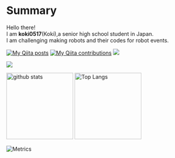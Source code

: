 # Summary
Hello there!  
I am **koki0517**(Koki),a senior high school student in Japan.  
I am challenging making robots and their codes for robot events.

[![My Qiita posts](https://qiita-badge.apiapi.app/s/kikou0517/posts.svg)](http://qiita.com/kikou0517)
[![My Qiita contributions](https://qiita-badge.apiapi.app/s/kikou0517/contributions.svg)](http://qiita.com/kikou0517)
![](https://vistr.dev/badge?repo=koki0517.ThylaThylakoid)

![](https://github-profile-summary-cards.vercel.app/api/cards/profile-details?username=koki0517&theme=vue)
<p align="left">
  <img alt="github stats" height="175px" src="https://github-readme-stats.vercel.app/api?username=koki0517&count_private=true&show_icons=ture" />
  <img alt="Top Langs" height="175px" src="https://github-readme-stats.vercel.app/api/top-langs/?username=koki0517&layout=compact&show_icons=true&count_private=true" />
</p>

![Metrics](https://metrics.lecoq.io/koki0517?template=classic&base.header=0&base.activity=0&base.community=0&base.repositories=0&base.metadata=0&isocalendar=1&achievements=1&base.indepth=false&base.hireable=false&isocalendar.duration=half-year&achievements.threshold=X&achievements.secrets=true&achievements.display=detailed&achievements.limit=4&config.timezone=Asia%2FTokyo)
